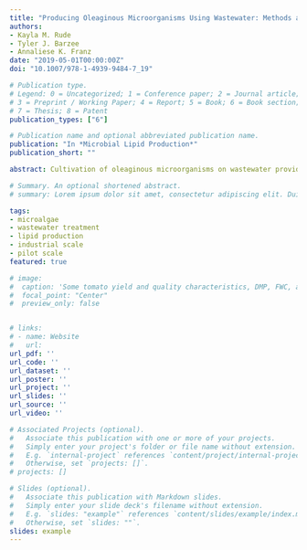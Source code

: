 ```yaml
---
title: "Producing Oleaginous Microorganisms Using Wastewater: Methods and Guidelines for Lab- and Industrial-Scale Production"
authors:
- Kayla M. Rude
- Tyler J. Barzee
- Annaliese K. Franz
date: "2019-05-01T00:00:00Z"
doi: "10.1007/978-1-4939-9484-7_19"

# Publication type.
# Legend: 0 = Uncategorized; 1 = Conference paper; 2 = Journal article;
# 3 = Preprint / Working Paper; 4 = Report; 5 = Book; 6 = Book section;
# 7 = Thesis; 8 = Patent
publication_types: ["6"]

# Publication name and optional abbreviated publication name.
publication: "In *Microbial Lipid Production*"
publication_short: ""

abstract: Cultivation of oleaginous microorganisms on wastewater provides alternative biofuel options while also acting as a remediation technique for alternative wastewater treatment. This chapter describes guidelines and methods for the production of oleaginous microorganisms—with a focus on microalgae—using wastewater as a growth medium while considering a variety of general challenges for both lab- and industrial-scale production. Cultivation techniques described here range in scale from microplates with 10-mL working volumes, up to multigallon, industrial-scale microorganism cultivation, with a focus on microalgae. This chapter includes guidelines for the preparation of wastewater and selection of oleaginous microorganisms combined with methods for the production of oleaginous microorganisms cultivated using wastewater.

# Summary. An optional shortened abstract.
# summary: Lorem ipsum dolor sit amet, consectetur adipiscing elit. Duis posuere tellus ac convallis placerat. Proin tincidunt magna sed ex sollicitudin condimentum.

tags:
- microalgae
- wastewater treatment
- lipid production
- industrial scale
- pilot scale
featured: true

# image:
#  caption: 'Some tomato yield and quality characteristics, DMP, FWC, and DMC all refer to different digestate biofertilizer treatments'
#  focal_point: "Center"
#  preview_only: false


# links:
# - name: Website
#   url: 
url_pdf: ''
url_code: ''
url_dataset: ''
url_poster: ''
url_project: ''
url_slides: ''
url_source: ''
url_video: ''

# Associated Projects (optional).
#   Associate this publication with one or more of your projects.
#   Simply enter your project's folder or file name without extension.
#   E.g. `internal-project` references `content/project/internal-project/index.md`.
#   Otherwise, set `projects: []`.
# projects: []

# Slides (optional).
#   Associate this publication with Markdown slides.
#   Simply enter your slide deck's filename without extension.
#   E.g. `slides: "example"` references `content/slides/example/index.md`.
#   Otherwise, set `slides: ""`.
slides: example
---
```

